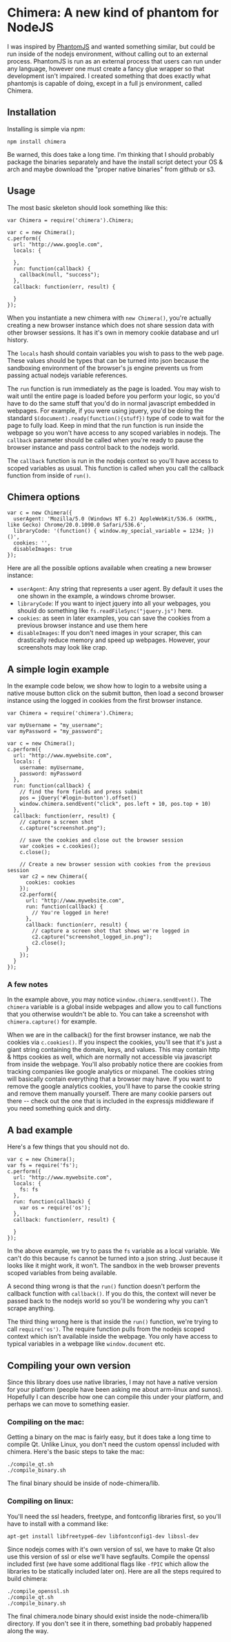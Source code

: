 # Chimera: A new kind of phantom for NodeJS

I was inspired by [PhantomJS](http://phantomjs.org) and wanted something similar, but could be run inside of the nodejs
environment, without calling out to an external process.  PhantomJS is run as an external process that users can run
under any language, however one must create a fancy glue wrapper so that development isn't impaired.  I created
something that does exactly what phantomjs is capable of doing, except in a full js environment, called Chimera.

## Installation

Installing is simple via npm:

    npm install chimera
    
Be warned, this does take a long time.  I'm thinking that I should probably package the binaries separately and have 
the install script detect your OS & arch and maybe download the "proper native binaries" from github or s3.

## Usage

The most basic skeleton should look something like this:

    var Chimera = require('chimera').Chimera;

    var c = new Chimera();
    c.perform({
      url: "http://www.google.com",
      locals: {

      },
      run: function(callback) {
        callback(null, "success");
      },
      callback: function(err, result) {
    
      }
    });

When you instantiate a new chimera with `new Chimera()`, you're actually creating a new browser instance which does
not share session data with other browser sessions.  It has it's own in memory cookie database and url history.  

The `locals` hash should contain variables you wish to pass to the web page.  These values should be types that can be
turned into json because the sandboxing environment of the browser's js engine prevents us from passing actual nodejs
variable references.

The `run` function is run immediately as the page is loaded.  You may wish to wait until the entire page is loaded 
before you perform your logic, so you'd have to do the same stuff that you'd do in normal javascript embedded in
webpages.  For example, if you were using jquery, you'd be doing the standard `$(document).ready(function(){stuff})`
type of code to wait for the page to fully load.  Keep in mind that the run function is run inside the webpage
so you won't have access to any scoped variables in nodejs.  The `callback` parameter should be called when you're
ready to pause the browser instance and pass control back to the nodejs world.

The `callback` function is run in the nodejs context so you'll have access to scoped variables as usual.  This 
function is called when you call the callback function from inside of `run()`.

## Chimera options

    var c = new Chimera({
      userAgent: 'Mozilla/5.0 (Windows NT 6.2) AppleWebKit/536.6 (KHTML, like Gecko) Chrome/20.0.1090.0 Safari/536.6',
      libraryCode: '(function() { window.my_special_variable = 1234; })()',
      cookies: '',
      disableImages: true
    });
    
Here are all the possible options available when creating a new browser instance:

- `userAgent`: Any string that represents a user agent.  By default it uses the one shown in the example, a windows chrome browser.
- `libraryCode`: If you want to inject jquery into all your webpages, you should do something like `fs.readFileSync("jquery.js")` here.
- `cookies`: as seen in later examples, you can save the cookies from a previous browser instance and use them here
- `disableImages`: If you don't need images in your scraper, this can drastically reduce memory and speed up webpages.  However, your screenshots may look like crap.

## A simple login example

In the example code below, we show how to login to a website using a native mouse button click on the submit button, then load a second
browser instance using the logged in cookies from the first browser instance.

    var Chimera = require('chimera').Chimera;

    var myUsername = "my_username";
    var myPassword = "my_password";

    var c = new Chimera();
    c.perform({
      url: "http://www.mywebsite.com",
      locals: {
        username: myUsername,
        password: myPassword
      },
      run: function(callback) {
        // find the form fields and press submit
        pos = jQuery('#login-button').offset()
        window.chimera.sendEvent("click", pos.left + 10, pos.top + 10)
      },
      callback: function(err, result) {
        // capture a screen shot
        c.capture("screenshot.png");

        // save the cookies and close out the browser session
        var cookies = c.cookies();
        c.close();
    
        // Create a new browser session with cookies from the previous session
        var c2 = new Chimera({
          cookies: cookies
        });
        c2.perform({
          url: "http://www.mywebsite.com",
          run: function(callback) {
            // You're logged in here!
          },
          callback: function(err, result) {
            // capture a screen shot that shows we're logged in
            c2.capture("screenshot_logged_in.png");
            c2.close();
          }
        });
      }
    });
    
### A few notes

In the example above, you may notice `window.chimera.sendEvent()`.  The `chimera` variable is a global inside webpages and
allow you to call functions that you otherwise wouldn't be able to.  You can take a screenshot with `chimera.capture()` for
example.

When we are in the callback() for the first browser instance, we nab the cookies via `c.cookies()`.  If you inspect the
cookies, you'll see that it's just a giant string containing the domain, keys, and values.  This may contain http & https
cookies as well, which are normally not accessible via javascript from inside the webpage.  You'll also probably notice
there are cookies from tracking companies like google analytics or mixpanel.  The cookies string will basically contain
everything that a browser may have.  If you want to remove the google analytics cookies, you'll have to parse the cookie
string and remove them manually yourself.  There are many cookie parsers out there -- check out the one that is included in
the expressjs middleware if you need something quick and dirty.

## A bad example

Here's a few things that you should not do.

    var c = new Chimera();
    var fs = require('fs');
    c.perform({
      url: "http://www.mywebsite.com",
      locals: {
        fs: fs
      },
      run: function(callback) {
        var os = require('os');
      },
      callback: function(err, result) {
        
      }
    });
    
In the above example, we try to pass the `fs` variable as a local variable.  We can't do this because `fs` cannot be 
turned into a json string.  Just because it looks like it might work, it won't.  The sandbox in the web browser
prevents scoped variables from being available.

A second thing wrong is that the `run()` function doesn't perform the callback function with `callback()`.  If you do
this, the context will never be passed back to the nodejs world so you'll be wondering why you can't scrape anything.

The third thing wrong here is that inside the `run()` function, we're trying to call `require('os')`.  The require
function pulls from the nodejs scoped context which isn't available inside the webpage.  You only have access to typical
variables in a webpage like `window.document` etc.

## Compiling your own version

Since this library does use native libraries, I may not have a native version for your platform (people have been asking
me about arm-linux and sunos).  Hopefully I can describe how one can compile this under your platform, and perhaps we can
move to something easier.  

### Compiling on the mac:

Getting a binary on the mac is fairly easy, but it does take a long time to compile Qt.  Unlike Linux, you don't need
the custom openssl included with chimera.  Here's the basic steps to take the mac:

    ./compile_qt.sh
    ./compile_binary.sh
    
The final binary should be inside of node-chimera/lib.


### Compiling on linux:

You'll need the ssl headers, freetype, and fontconfig libraries first, so you'll have to install with a command like:

    apt-get install libfreetype6-dev libfontconfig1-dev libssl-dev

Since nodejs comes with it's own version of ssl, we have to make Qt also use this version of ssl or else we'll have segfaults.
Compile the openssl included first (we have some additional flags like `-fPIC` which allow the libraries to be statically included
later on).  Here are all the steps required to build chimera:

    ./compile_openssl.sh
    ./compile_qt.sh
    ./compile_binary.sh
    
The final chimera.node binary should exist inside the node-chimera/lib directory.  If you don't see it in there, something bad
probably happened along the way.
